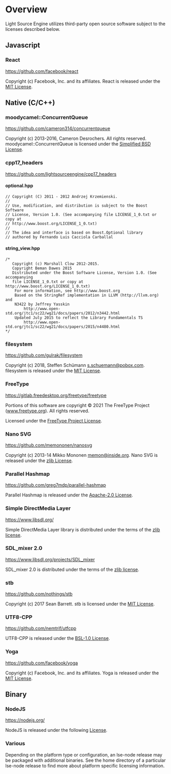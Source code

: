 # Overview

Light Source Engine utilizes third-party open source software subject to the licenses described below.

## Javascript

### React

https://github.com/facebook/react

Copyright (c) Facebook, Inc. and its affiliates. React is released under the [MIT License](https://github.com/facebook/react/blob/master/LICENSE).

## Native (C/C++)

### moodycamel::ConcurrentQueue

https://github.com/cameron314/concurrentqueue

Copyright (c) 2013-2016, Cameron Desrochers. All rights reserved. moodycamel::ConcurrentQueue is licensed under the [Simplified BSD License](https://opensource.org/licenses/BSD-2-Clause).

### cpp17_headers

https://github.com/lightsourceengine/cpp17_headers

#### optional.hpp

```
// Copyright (C) 2011 - 2012 Andrzej Krzemienski.
//
// Use, modification, and distribution is subject to the Boost Software
// License, Version 1.0. (See accompanying file LICENSE_1_0.txt or copy at
// http://www.boost.org/LICENSE_1_0.txt)
//
// The idea and interface is based on Boost.Optional library
// authored by Fernando Luis Cacciola Carballal
```

#### string_view.hpp

```
/*
   Copyright (c) Marshall Clow 2012-2015.
   Copyright Beman Dawes 2015
   Distributed under the Boost Software License, Version 1.0. (See accompanying
   file LICENSE_1_0.txt or copy at http://www.boost.org/LICENSE_1_0.txt)
    For more information, see http://www.boost.org
    Based on the StringRef implementation in LLVM (http://llvm.org) and
    N3422 by Jeffrey Yasskin
        http://www.open-std.org/jtc1/sc22/wg21/docs/papers/2012/n3442.html
    Updated July 2015 to reflect the Library Fundamentals TS
        http://www.open-std.org/jtc1/sc22/wg21/docs/papers/2015/n4480.html
*/
```

### filesystem

https://github.com/gulrak/filesystem

Copyright (c) 2018, Steffen Schümann <s.schuemann@pobox.com>. filesystem is released under the [MIT License](https://github.com/gulrak/filesystem/blob/master/LICENSE).

### FreeType

https://gitlab.freedesktop.org/freetype/freetype

Portions of this software are copyright © 2021 The FreeType Project (www.freetype.org). All rights reserved.

Licensed under the [FreeType Project License](https://gitlab.freedesktop.org/freetype/freetype/-/blob/master/docs/FTL.TXT).

### Nano SVG

https://github.com/memononen/nanosvg

Copyright (c) 2013-14 Mikko Mononen memon@inside.org. Nano SVG is released under the [zlib License](https://github.com/memononen/nanosvg/blob/master/LICENSE.txt).

### Parallel Hashmap

https://github.com/greg7mdp/parallel-hashmap

Parallel Hashmap is released under the [Apache-2.0 License](https://github.com/greg7mdp/parallel-hashmap/blob/master/LICENSE).

### Simple DirectMedia Layer

https://www.libsdl.org/

Simple DirectMedia Layer library is distributed under the terms of the [zlib license](http://www.zlib.net/zlib_license.html).

### SDL_mixer 2.0

https://www.libsdl.org/projects/SDL_mixer

SDL_mixer 2.0 is distributed under the terms of the [zlib license](http://www.zlib.net/zlib_license.html).

### stb

https://github.com/nothings/stb

Copyright (c) 2017 Sean Barrett. stb is licensed under the [MIT License](https://opensource.org/licenses/MIT).

### UTF8-CPP

https://github.com/nemtrif/utfcpp

UTF8-CPP is released under the [BSL-1.0 License](https://github.com/nemtrif/utfcpp/blob/master/LICENSE).

### Yoga

https://github.com/facebook/yoga

Copyright (c) Facebook, Inc. and its affiliates. Yoga is released under the [MIT License](https://github.com/facebook/yoga/blob/master/LICENSE).

## Binary

### NodeJS

https://nodejs.org/

NodeJS is released under the following [License](https://github.com/nodejs/node/blob/master/LICENSE).

### Various

Depending on the platform type or configuration, an lse-node release may be packaged with additional binaries. See the home directory of a particular lse-node release to find more about platform specific licensing information. 
